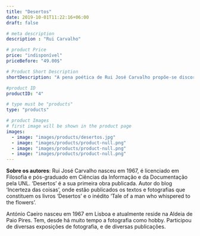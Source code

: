 ```yaml
---
title: "Desertos"
date: 2019-10-01T11:22:16+06:00
draft: false

# meta description
description : "Rui Carvalho"

# product Price
price: "indisponível"
priceBefore: "49.00$"

# Product Short Description
shortDescription: "A pena poética de Rui José Carvalho propõe-se discorrer habilmente sobre a imagem do fotógrafo António Caeiro, numa obra que explora os recantos subjetivos da primeira pessoa. 'Desertos', com a Folha de Sala de Paulo José Miranda, apresenta-nos uma díade que causa uma vertigem no texto. A imagem falaria por si só, mas o texto traduz para palavras uma atmosfera indizível — assim acontece o encontro do poeta com o fotógrafo. Rui José Carvalho caminha por três vielas estreitas que convergem naturalmente para uma estrada comum: a poesia que é prosa, que é ensaio, que é absoluta poesia. O recorte fotográfico de António Caeiro inspira a crueza deserta da lente humana, isolando pormenores estáticos a nu, que provocam pelo canto do olho a crueza da alma do leitor, a quem resta absorver de um trago uma dupla inevitável."

#product ID
productID: "4"

# type must be "products"
type: "products"

# product Images
# first image will be shown in the product page
images:
  - image: "images/products/desertos.jpg"
  - image: "images/products/product-null.png"
  - image: "images/products/product-null.png"
  - image: "images/products/product-null.png"
---
```


**Sobre os autores**: Rui José Carvalho nasceu em 1967, é licenciado em Filosofia e pós-graduado em Ciências da Informação e da Documentação pela UNL. ‘Desertos’ é a sua primeira obra publicada. Autor do blog ‘Incerteza das coisas’, onde estão publicados os textos e fotografias que constituem os livros ‘Desertos’ e o inédito ‘Tale of a man who whispered to the flowers’. 

António Caeiro nasceu em 1967 em Lisboa e atualmente reside na Aldeia de Paio Pires. Tem, desde há muito tempo a fotografia como hobby. Participou de diversas exposições de fotografia, e de diversas publicações.